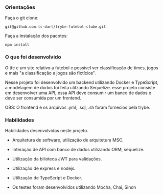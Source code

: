 ### Orientações
Faça o git clone:

    git@github.com:ts-dart/trybe-futebol-clube.git

Faça a instalação dos pacotes:

    npm install

### O que foi desenvolvido
O tfc e um site relativo a futebol e possivel ver classificação de times, jogos e mais "a classificação e jogos são fictícios".

Nesse projeto foi desenvolvido um backend utilizando Docker e TypeScript, a modelagem de dodos foi feita utilzando Sequelize. esse projeto consiste em desenvolver uma API, essa API deve consumir um banco de dados e deve ser consumida por um frontend.

OBS: O frontend e os arquivos .yml, .sql, .sh foram fornecios pela trybe.

### Habilidades
Habilidades desenvolvidas neste projeto.

* Arquitetura de software, utilização de arquitetura MSC.

* Interação de API com banco de dados utilizando ORM, sequelize.

* Utilização da bilioteca JWT para validações.

* Utilização de express e nodejs.

* Utilização de TypeScript e Docker.

* Os testes foram desenvolvidos utilizando Mocha, Chai, Sinon
